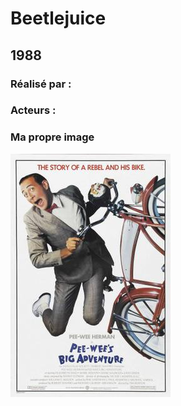   
  # Beetlejuice

  ## 1988

  ### Réalisé par :
  
  ### Acteurs :

  ### Ma propre image
  ![alt text](https://github.com/marcelagondro/Films-TinBurton/blob/main/img/Peeweebigadventure.jpg "Github img")
 
